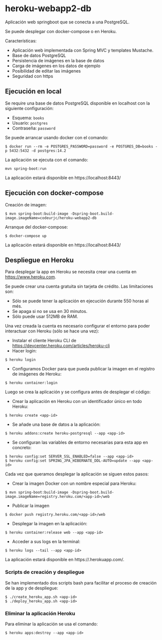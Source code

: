 # heroku-webapp2-db

Aplicación web springboot que se conecta a una PostgreSQL. 

Se puede desplegar con docker-compose o en Heroku.

Características:
* Aplicación web implementada con Spring MVC y templates Mustache.
* Base de datos PostgreSQL
* Persistencia de imágenes en la base de datos 
* Carga de imágenes en los datos de ejemplo
* Posibilidad de editar las imágenes
* Seguridad con https

## Ejecución en local

Se require una base de datos PostgreSQL disponible en localhost con la siguiente configuración:
* Esquema: `books`
* Usuario: `postgres`
* Contraseña: `password`

Se puede arrancar usando docker con el comando:

```
$ docker run --rm -e POSTGRES_PASSWORD=password -e POSTGRES_DB=books -p 5432:5432 -d postgres:14.2
```

La aplicación se ejecuta con el comando:

```
mvn spring-boot:run
```

La aplicación estará disponible en https://localhost:8443/

## Ejecución con docker-compose

Creación de imagen:

```
$ mvn spring-boot:build-image -Dspring-boot.build-image.imageName=codeurjc/heroku-webapp2-db
```

Arranque del docker-compose:

```
$ docker-compose up 
```

La aplicación estará disponible en https://localhost:8443/

## Despliegue en Heroku

Para desplegar la app en Heroku se necesita crear una cuenta en https://www.heroku.com.

Se puede crear una cuenta gratuita sin tarjeta de crédito. Las limitaciones son:
* Sólo se puede tener la aplicación en ejecución durante 550 horas al més.
* Se apaga si no se usa en 30 minutos.
* Sólo puede usar 512MB de RAM.

Una vez creada la cuenta es necesario configurar el entorno para poder interactuar con Heroku (sólo se hace una vez):

* Instalar el cliente Heroku CLI de https://devcenter.heroku.com/articles/heroku-cli
* Hacer login:

```
$ heroku login
```
* Configuramos Docker para que pueda publicar la imagen en el registro de imágenes de Heroku:

```
$ heroku container:login
```

Luego se crea la aplicación y se configura antes de desplegar el código:

* Crear la aplicación en Heroku con un identificador único en todo Heroku:

```
$ heroku create <app-id>
```

* Se añade una base de datos a la aplicación:

```
$ heroku addons:create heroku-postgresql --app <app-id>
```

* Se configuran las variables de entorno necesarias para esta app en concreto:

```
$ heroku config:set SERVER_SSL_ENABLED=false --app <app-id>
$ heroku config:set SPRING_JPA_HIBERNATE_DDL-AUTO=update --app <app-id>
```

Cada vez que queramos desplegar la aplicación se siguen estos pasos:

* Crear la imagen Docker con un nombre especial para Heroku:

```
$ mvn spring-boot:build-image -Dspring-boot.build-image.imageName=registry.heroku.com/<app-id>/web
```

* Publicar la imagen

```
$ docker push registry.heroku.com/<app-id>/web
```

* Desplegar la imagen en la aplicación:

```
$ heroku container:release web --app <app-id>
```

* Acceder a sus logs en la terminal:

```
$ heroku logs --tail --app <app-id>
```

La aplicación estará disponible en https://<app-id>.herokuapp.com/.

### Scripts de creación y despliegue

Se han implementado dos scripts bash para facilitar el proceso de creación de la app y de despliegue:

```
$ ./create_heroku_app.sh <app-id>
$ ./deploy_heroku_app.sh <app-id>
```

### Eliminar la aplicación Heroku

Para eliminar la aplicación se usa el comando:

```
$ heroku apps:destroy --app <app-id>
```
